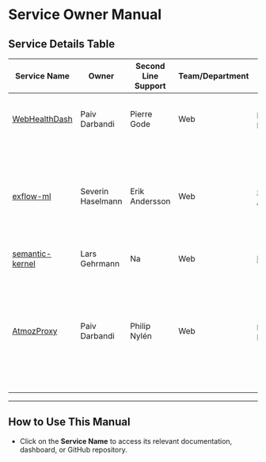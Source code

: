 # Service Owner Manual

## Service Details Table

| **Service Name** | **Owner**      | **Second Line Support** | **Team/Department** | **Contact Info**        | **Service Description**                          | **Dependencies**          | **Last Updated**    | **Additional Notes**                   |
|-------------------|----------------|-------------------------|----------------------|-------------------------|--------------------------------------------------|---------------------------|---------------------|-----------------------------------------|
| [WebHealthDash](https://github.com/suscloudservices/WebHealthDash) | Paiv Darbandi       | Pierre Gode             | Web             | paiv.darbandi@signupsoftware.com / pierre.gode@signupsoftware.com    | Service for checking health of our internal services | semantic-kernel, blob storage (health.json)        | 2024-12-19          | cache refresh nightly at 12 AM               |
| [exflow-ml](https://github.com/suscloudservices/exflow-ml)    | Severin Haselmann     | Erik Andersson  | Web            | severin.haselmann@signupsoftware.com / erik.andersson@signupsoftware.com  | The Exflow Machine Learning API plays a crucial role in the project, focusing on the machine learning aspect.  | NA         | 2024-12-18          | Na     |
| [semantic-kernel](https://github.com/suscloudservices/semantic-kernel)| Lars Gehrmann    | Na            | Web     | lars.gehrmann@signupsoftware.com  | AI chat bot                  | OpenAI   | 2024-12-10          | Na        |
| [AtmozProxy](https://github.com/suscloudservices/AtmozProxy) | Paiv Darbandi     | Philip Nylén            | Web             | paiv.darbandi@signupsoftware.com / philip.nylen@signupsoftware.com | AtmozProxy is a .NET-based API proxy service designed to facilitate communication with Atmoz and the Finance Operations API.                  | exflow-cloud-onboard-azm, F&O | 2024-12-11          | Na   |

---

## How to Use This Manual

- Click on the **Service Name** to access its relevant documentation, dashboard, or GitHub repository.
